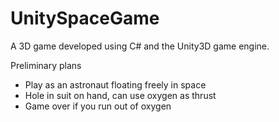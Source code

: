 # UnitySpaceGame
A 3D game developed using C# and the Unity3D game engine.

Preliminary plans
- Play as an astronaut floating freely in space
- Hole in suit on hand, can use oxygen as thrust
- Game over if you run out of oxygen
